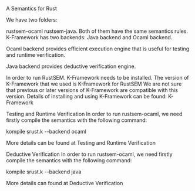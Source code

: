 A Semantics for Rust


We have two folders:

rustsem-ocaml
rustsem-java.
Both of them have the same semantics rules. K-Framework has two backends: Java backend and Ocaml backend.

Ocaml backend provides efficient execution engine that is useful for testing and runtime verification.

Java backend provides deductive verification engine.

In order to run RustSEM. K-Framework needs to be installed. The version of K-Framework that we used is K-Framework for RustSEM We are not sure that previous or later versions of K-Framework are compatible with this version. Details of installing and using K-Framework can be found: K-Framework

Testing and Runtime Verification
In order to run rustsem-ocaml, we need firstly compile the semantics with the following command:

kompile srust.k --backend ocaml

More details can be found at Testing and Runtime Verification

Deductive Verification
In order to run rustsem-ocaml, we need firstly compile the semantics with the following command:

kompile srust.k --backend java

More details can found at Deductive Verification
